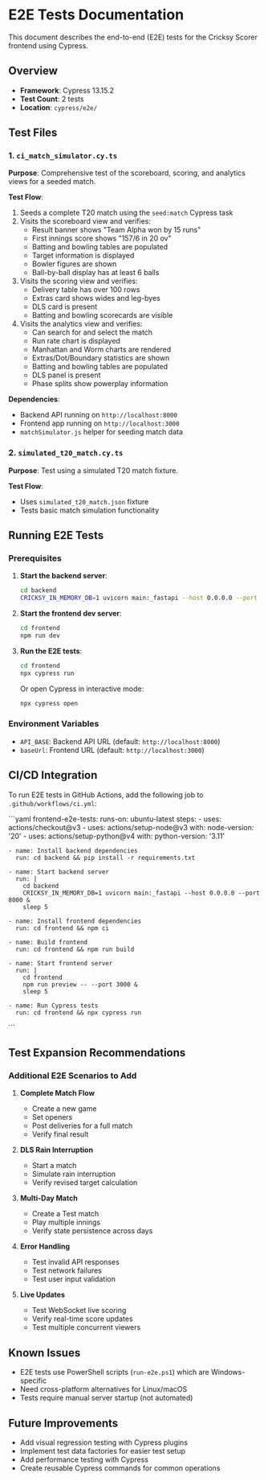 # E2E Tests Documentation

This document describes the end-to-end (E2E) tests for the Cricksy Scorer frontend using Cypress.

## Overview

- **Framework**: Cypress 13.15.2
- **Test Count**: 2 tests
- **Location**: `cypress/e2e/`

## Test Files

### 1. `ci_match_simulator.cy.ts`

**Purpose**: Comprehensive test of the scoreboard, scoring, and analytics views for a seeded match.

**Test Flow**:
1. Seeds a complete T20 match using the `seed:match` Cypress task
2. Visits the scoreboard view and verifies:
   - Result banner shows "Team Alpha won by 15 runs"
   - First innings score shows "157/6 in 20 ov"
   - Batting and bowling tables are populated
   - Target information is displayed
   - Bowler figures are shown
   - Ball-by-ball display has at least 6 balls
3. Visits the scoring view and verifies:
   - Delivery table has over 100 rows
   - Extras card shows wides and leg-byes
   - DLS card is present
   - Batting and bowling scorecards are visible
4. Visits the analytics view and verifies:
   - Can search for and select the match
   - Run rate chart is displayed
   - Manhattan and Worm charts are rendered
   - Extras/Dot/Boundary statistics are shown
   - Batting and bowling tables are populated
   - DLS panel is present
   - Phase splits show powerplay information

**Dependencies**:
- Backend API running on `http://localhost:8000`
- Frontend app running on `http://localhost:3000`
- `matchSimulator.js` helper for seeding match data

### 2. `simulated_t20_match.cy.ts`

**Purpose**: Test using a simulated T20 match fixture.

**Test Flow**:
- Uses `simulated_t20_match.json` fixture
- Tests basic match simulation functionality

## Running E2E Tests

### Prerequisites

1. **Start the backend server**:
   ```bash
   cd backend
   CRICKSY_IN_MEMORY_DB=1 uvicorn main:_fastapi --host 0.0.0.0 --port 8000
   ```

2. **Start the frontend dev server**:
   ```bash
   cd frontend
   npm run dev
   ```

3. **Run the E2E tests**:
   ```bash
   cd frontend
   npx cypress run
   ```

   Or open Cypress in interactive mode:
   ```bash
   npx cypress open
   ```

### Environment Variables

- `API_BASE`: Backend API URL (default: `http://localhost:8000`)
- `baseUrl`: Frontend URL (default: `http://localhost:3000`)

## CI/CD Integration

To run E2E tests in GitHub Actions, add the following job to `.github/workflows/ci.yml`:

\`\`\`yaml
frontend-e2e-tests:
  runs-on: ubuntu-latest
  steps:
    - uses: actions/checkout@v3
    - uses: actions/setup-node@v3
      with:
        node-version: '20'
    - uses: actions/setup-python@v4
      with:
        python-version: '3.11'
    
    - name: Install backend dependencies
      run: cd backend && pip install -r requirements.txt
    
    - name: Start backend server
      run: |
        cd backend
        CRICKSY_IN_MEMORY_DB=1 uvicorn main:_fastapi --host 0.0.0.0 --port 8000 &
        sleep 5
    
    - name: Install frontend dependencies
      run: cd frontend && npm ci
    
    - name: Build frontend
      run: cd frontend && npm run build
    
    - name: Start frontend server
      run: |
        cd frontend
        npm run preview -- --port 3000 &
        sleep 5
    
    - name: Run Cypress tests
      run: cd frontend && npx cypress run
\`\`\`

## Test Expansion Recommendations

### Additional E2E Scenarios to Add

1. **Complete Match Flow**
   - Create a new game
   - Set openers
   - Post deliveries for a full match
   - Verify final result

2. **DLS Rain Interruption**
   - Start a match
   - Simulate rain interruption
   - Verify revised target calculation

3. **Multi-Day Match**
   - Create a Test match
   - Play multiple innings
   - Verify state persistence across days

4. **Error Handling**
   - Test invalid API responses
   - Test network failures
   - Test user input validation

5. **Live Updates**
   - Test WebSocket live scoring
   - Verify real-time score updates
   - Test multiple concurrent viewers

## Known Issues

- E2E tests use PowerShell scripts (`run-e2e.ps1`) which are Windows-specific
- Need cross-platform alternatives for Linux/macOS
- Tests require manual server startup (not automated)

## Future Improvements

- Add visual regression testing with Cypress plugins
- Implement test data factories for easier test setup
- Add performance testing with Cypress
- Create reusable Cypress commands for common operations

